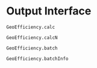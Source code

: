 # Output Interface

```@docs
GeoEfficiency.calc
```

```@docs
GeoEfficiency.calcN
```

```@docs
GeoEfficiency.batch
```

```@docs
GeoEfficiency.batchInfo
```
